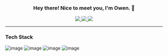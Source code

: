 ### <p align=center> Hey there! Nice to meet you, I'm Owen. 👋 <p>
<p align="center">
  <a href="https://www.linkedin.com/in/owenscooke/" target="_blank" rel="noopener noreferrer">
    <img src="https://img.shields.io/badge/LinkedIn-0077B5?style=for-the-badge&logo=linkedin&logoColor=white"/>
    </a>
    <a href="mailto:name@email.com">
      <img src="https://img.shields.io/badge/Gmail-D14836?style=for-the-badge&logo=gmail&logoColor=white"/>
    </a>
    <a href="https://devpost.com/ocooke?ref_content=user-portfolio&ref_feature=portfolio&ref_medium=global-nav/">
      <img src="https://img.shields.io/badge/Devpost-003E54?style=for-the-badge&logo=Devpost&logoColor=white"/>
    </a>
</p>

---
### Tech Stack
![image](https://img.shields.io/badge/Python-FFD43B?style=for-the-badge&logo=python&logoColor=blue)
![image](https://img.shields.io/badge/C%2B%2B-00599C?style=for-the-badge&logo=c%2B%2B&logoColor=white)
![image](https://img.shields.io/badge/Qt-41CD52?style=for-the-badge&logo=qt&logoColor=white)
![image](https://img.shields.io/badge/JavaScript-323330?style=for-the-badge&logo=javascript&logoColor=F7DF1E)
